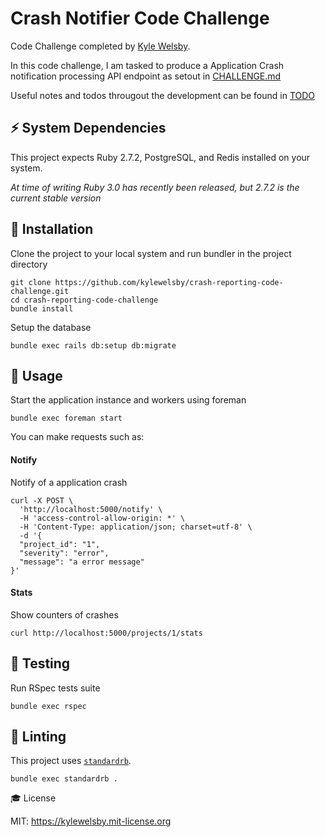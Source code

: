 # Crash Notifier Code Challenge

Code Challenge completed by [Kyle Welsby](https://github.com/kylewelsby).

In this code challenge, I am tasked to produce a Application Crash notification processing API endpoint as setout in [CHALLENGE.md](./CHALLENGE.md)

Useful notes and todos througout the development can be found in [TODO](./TODO)

## ⚡️ System Dependencies

This project expects Ruby 2.7.2, PostgreSQL, and Redis installed on your system. 

_At time of writing Ruby 3.0 has recently been released, but 2.7.2 is the current stable version_

## 🎲 Installation

Clone the project to your local system and run bundler in the project directory

```
git clone https://github.com/kylewelsby/crash-reporting-code-challenge.git
cd crash-reporting-code-challenge
bundle install
```

Setup the database 

```
bundle exec rails db:setup db:migrate
```

## 🎯 Usage

Start the application instance and workers using foreman

```
bundle exec foreman start
```

You can make requests such as:

#### Notify

Notify of a application crash

```
curl -X POST \
  'http://localhost:5000/notify' \
  -H 'access-control-allow-origin: *' \
  -H 'Content-Type: application/json; charset=utf-8' \
  -d '{
  "project_id": "1",
  "severity": "error",
  "message": "a error message"
}'
```

#### Stats

Show counters of crashes

```
curl http://localhost:5000/projects/1/stats
```

## 🤖 Testing

Run RSpec tests suite 

```
bundle exec rspec
```

## 🚨 Linting

This project uses [`standardrb`](https://github.com/testdouble/standard).

```
bundle exec standardrb .
```

🎓 License

MIT: https://kylewelsby.mit-license.org